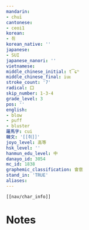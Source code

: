 ```yaml
---
mandarin:
- chuī
cantonese:
- ceoi1
korean:
- 취
korean_native: ''
japanese:
- SUI
japanese_nanori: ''
vietnamese:
middle_chinese_initial: t͡ɕʰ
middle_chinese_final: iuᴇ
stroke_count: '7'
radical: 口
skip_number: 1-3-4
grade_level: 3
pos: ''
english:
- blow
- puff
- bluster
羅馬字: cui
韓文: '[[취]]'
joyo_level: 高等
hsk_level: ''
hanmun_edu_level: 中
danayo_id: 3054
mc_id: 1838
graphemic_classification: 會意
stand_in: 'TRUE'
aliases:
---
```

```meta-bind-embed
[[nav/char_info]]
```

# Notes
